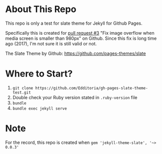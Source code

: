 # About This Repo

This repo is only a test for slate theme for Jekyll for Github Pages.

Specifically this is created for [pull request #3](https://github.com/pages-themes/slate/pull/3) "Fix image overflow when media screen is smaller than 980px" on Github. Since this fix is long time ago (2017), I'm not sure it is still valid or not.

The Slate Theme by Github: <https://github.com/pages-themes/slate>

# Where to Start?

1. `git clone https://github.com/Edditoria/gh-pages-slate-theme-test.git`
2. Double check your Ruby version stated in `.ruby-version` file
3. `bundle`
4. `bundle exec jekyll serve`

# Note

For the record, this repo is created when `gem 'jekyll-theme-slate', '~> 0.0.3'`
